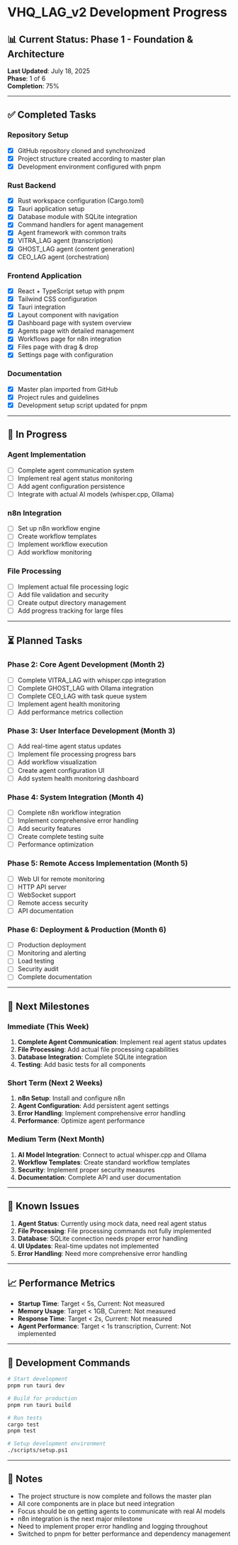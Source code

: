 # VHQ_LAG_v2 Development Progress

## 📊 Current Status: Phase 1 - Foundation & Architecture

**Last Updated**: July 18, 2025  
**Phase**: 1 of 6  
**Completion**: 75%  

---

## ✅ Completed Tasks

### Repository Setup
- [x] GitHub repository cloned and synchronized
- [x] Project structure created according to master plan
- [x] Development environment configured with pnpm

### Rust Backend
- [x] Rust workspace configuration (Cargo.toml)
- [x] Tauri application setup
- [x] Database module with SQLite integration
- [x] Command handlers for agent management
- [x] Agent framework with common traits
- [x] VITRA_LAG agent (transcription)
- [x] GHOST_LAG agent (content generation)
- [x] CEO_LAG agent (orchestration)

### Frontend Application
- [x] React + TypeScript setup with pnpm
- [x] Tailwind CSS configuration
- [x] Tauri integration
- [x] Layout component with navigation
- [x] Dashboard page with system overview
- [x] Agents page with detailed management
- [x] Workflows page for n8n integration
- [x] Files page with drag & drop
- [x] Settings page with configuration

### Documentation
- [x] Master plan imported from GitHub
- [x] Project rules and guidelines
- [x] Development setup script updated for pnpm

---

## 🔄 In Progress

### Agent Implementation
- [ ] Complete agent communication system
- [ ] Implement real agent status monitoring
- [ ] Add agent configuration persistence
- [ ] Integrate with actual AI models (whisper.cpp, Ollama)

### n8n Integration
- [ ] Set up n8n workflow engine
- [ ] Create workflow templates
- [ ] Implement workflow execution
- [ ] Add workflow monitoring

### File Processing
- [ ] Implement actual file processing logic
- [ ] Add file validation and security
- [ ] Create output directory management
- [ ] Add progress tracking for large files

---

## ⏳ Planned Tasks

### Phase 2: Core Agent Development (Month 2)
- [ ] Complete VITRA_LAG with whisper.cpp integration
- [ ] Complete GHOST_LAG with Ollama integration
- [ ] Complete CEO_LAG with task queue system
- [ ] Implement agent health monitoring
- [ ] Add performance metrics collection

### Phase 3: User Interface Development (Month 3)
- [ ] Add real-time agent status updates
- [ ] Implement file processing progress bars
- [ ] Add workflow visualization
- [ ] Create agent configuration UI
- [ ] Add system health monitoring dashboard

### Phase 4: System Integration (Month 4)
- [ ] Complete n8n workflow integration
- [ ] Implement comprehensive error handling
- [ ] Add security features
- [ ] Create complete testing suite
- [ ] Performance optimization

### Phase 5: Remote Access Implementation (Month 5)
- [ ] Web UI for remote monitoring
- [ ] HTTP API server
- [ ] WebSocket support
- [ ] Remote access security
- [ ] API documentation

### Phase 6: Deployment & Production (Month 6)
- [ ] Production deployment
- [ ] Monitoring and alerting
- [ ] Load testing
- [ ] Security audit
- [ ] Complete documentation

---

## 🎯 Next Milestones

### Immediate (This Week)
1. **Complete Agent Communication**: Implement real agent status updates
2. **File Processing**: Add actual file processing capabilities
3. **Database Integration**: Complete SQLite integration
4. **Testing**: Add basic tests for all components

### Short Term (Next 2 Weeks)
1. **n8n Setup**: Install and configure n8n
2. **Agent Configuration**: Add persistent agent settings
3. **Error Handling**: Implement comprehensive error handling
4. **Performance**: Optimize agent performance

### Medium Term (Next Month)
1. **AI Model Integration**: Connect to actual whisper.cpp and Ollama
2. **Workflow Templates**: Create standard workflow templates
3. **Security**: Implement proper security measures
4. **Documentation**: Complete API and user documentation

---

## 🐛 Known Issues

1. **Agent Status**: Currently using mock data, need real agent status
2. **File Processing**: File processing commands not fully implemented
3. **Database**: SQLite connection needs proper error handling
4. **UI Updates**: Real-time updates not implemented
5. **Error Handling**: Need more comprehensive error handling

---

## 📈 Performance Metrics

- **Startup Time**: Target < 5s, Current: Not measured
- **Memory Usage**: Target < 1GB, Current: Not measured
- **Response Time**: Target < 2s, Current: Not measured
- **Agent Performance**: Target < 1s transcription, Current: Not implemented

---

## 🚀 Development Commands

```bash
# Start development
pnpm run tauri dev

# Build for production
pnpm run tauri build

# Run tests
cargo test
pnpm test

# Setup development environment
./scripts/setup.ps1
```

---

## 📝 Notes

- The project structure is now complete and follows the master plan
- All core components are in place but need integration
- Focus should be on getting agents to communicate with real AI models
- n8n integration is the next major milestone
- Need to implement proper error handling and logging throughout
- Switched to pnpm for better performance and dependency management 